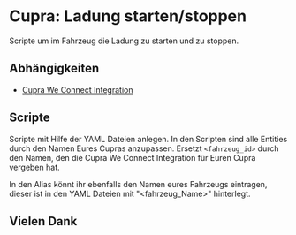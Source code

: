 # Cupra: Ladung starten/stoppen

Scripte um im Fahrzeug die Ladung zu starten und zu stoppen.

## Abhängigkeiten

- [Cupra We Connect Integration](https://github.com/daernsinstantfortress/cupra_we_connect)

## Scripte

Scripte mit Hilfe der YAML Dateien anlegen. In den Scripten sind alle Entities durch den Namen Eures Cupras anzupassen. Ersetzt `<fahrzeug_id>` durch den Namen, den die Cupra We Connect Integration für Euren Cupra vergeben hat.

In den Alias könnt ihr ebenfalls den Namen eures Fahrzeugs eintragen, dieser ist in den YAML Dateien mit "<fahrzeug_Name>" hinterlegt.

## Vielen Dank